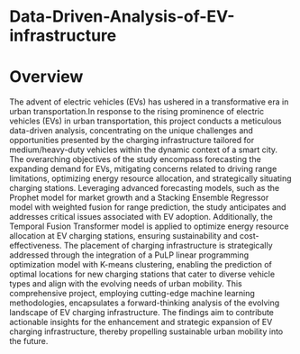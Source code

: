 # Data-Driven-Analysis-of-EV-infrastructure

# Overview

The advent of electric vehicles (EVs) has ushered in a transformative era in urban transportation.In response to the rising prominence of electric vehicles (EVs) in urban transportation, this project conducts a meticulous data-driven analysis, concentrating on the unique challenges and opportunities presented by the charging infrastructure tailored for medium/heavy-duty vehicles within the dynamic context of a smart city. The overarching objectives of the study encompass forecasting the expanding demand for EVs, mitigating concerns related to driving range limitations, optimizing energy resource allocation, and strategically situating charging stations. Leveraging advanced forecasting models, such as the Prophet model for market growth and a Stacking Ensemble Regressor model with weighted fusion for range prediction, the study anticipates and addresses critical issues associated with EV adoption. Additionally, the Temporal Fusion Transformer model is applied to optimize energy resource allocation at EV charging stations, ensuring sustainability and cost-effectiveness. The placement of charging infrastructure is strategically addressed through the integration of a PuLP linear programming optimization model with K-means clustering, enabling the prediction of optimal locations for new charging stations that cater to diverse vehicle types and align with the evolving needs of urban mobility. This comprehensive project, employing cutting-edge machine learning methodologies, encapsulates a forward-thinking analysis of the evolving landscape of EV charging infrastructure. The findings aim to contribute actionable insights for the enhancement and strategic expansion of EV charging infrastructure, thereby propelling sustainable urban mobility into the future.


